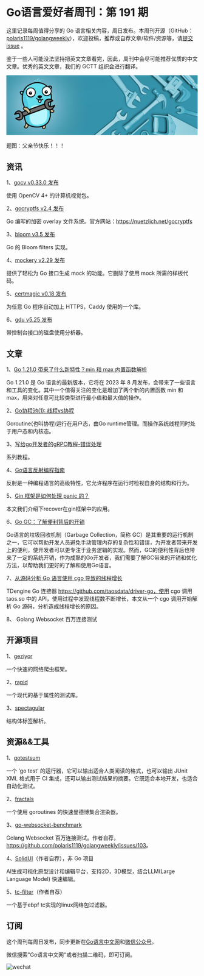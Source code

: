 # Go语言爱好者周刊：第 191 期

这里记录每周值得分享的 Go 语言相关内容，周日发布。本周刊开源（GitHub：[polaris1119/golangweekly](https://github.com/polaris1119/golangweekly)），欢迎投稿，推荐或自荐文章/软件/资源等，请[提交 issue](https://github.com/polaris1119/golangweekly/issues) 。

鉴于一些人可能没法坚持把英文文章看完，因此，周刊中会尽可能推荐优质的中文文章。优秀的英文文章，我们的 GCTT 组织会进行翻译。

![](imgs/issue191/cover.jpeg)

题图：父亲节快乐！！！

## 资讯

1、[gocv v0.33.0 发布](https://github.com/hybridgroup/gocv)

使用 OpenCV 4+ 的计算机视觉包。

2、[gocryptfs v2.4 发布](https://github.com/rfjakob/gocryptfs)

Go 编写的加密 overlay 文件系统。官方网站：https://nuetzlich.net/gocryptfs

3、[bloom v3.5 发布](https://github.com/bits-and-blooms/bloom)

Go 的 Bloom filters 实现。

4、[mockery v2.29 发布](https://github.com/vektra/mockery)

提供了轻松为 Go 接口生成 mock 的功能。它删除了使用 mock 所需的样板代码。

5、[certmagic v0.18 发布](https://github.com/caddyserver/certmagic)

为任意 Go 程序自动加上 HTTPS，Caddy 使用的一个库。

6、[gdu v5.25 发布](https://github.com/dundee/gdu)

带控制台接口的磁盘使用分析器。

## 文章

1、[Go 1.21.0 带来了什么新特性？min 和 max 内置函数解析](https://mp.weixin.qq.com/s/VRASxwbNbz4ZvpPspXTdww)

Go 1.21.0 是 Go 语言的最新版本，它将在 2023 年 8 月发布，会带来了一些语言和工具的变化。其中一个值得关注的变化是增加了两个新的内置函数 min 和 max，用来对任意可比较类型进行最小值和最大值的操作。

2、[Go协程池(1): 线程vs协程](https://mp.weixin.qq.com/s/rgecHCCgBEpSC3lOQMn9Lg)

Goroutine(也叫协程)运行在用户态，由Go runtime管理。而操作系统线程同时处于用户态和内核态。

3、[写给go开发者的gRPC教程-错误处理](https://mp.weixin.qq.com/s/ghJiTvJxYzLKTFs5gZga5w)

系列教程。

4、[Go语言反射编程指南](https://mp.weixin.qq.com/s/9OjvKLEei9HjmGcsA4fq7w)

反射是一种编程语言的高级特性，它允许程序在运行时检视自身的结构和行为。

5、[Gin 框架是如何处理 panic 的？](https://mp.weixin.qq.com/s/dUqK0-1RYtZTadHWf0s3sw)

本文我们介绍下recover在gin框架中的应用。

6、[Go GC：了解便利背后的开销](https://tonybai.com/2023/06/13/understand-go-gc-overhead-behind-the-convenience/)

Go语言的垃圾回收机制（Garbage Collection，简称 GC）是其重要的运行机制之一，它可以帮助开发人员避免手动管理内存的复杂性和错误，为开发者带来开发上的便利，使开发者可以更专注于业务逻辑的实现。然而，GC的便利性背后也带来了一定的系统开销，作为成熟的Go开发者，我们需要了解GC带来的开销和优化方法，以帮助我们更好的了解和使用Go语言。

7、[从源码分析 Go 语言使用 cgo 导致的线程增长](https://www.cnblogs.com/t102011/p/17457120.html)

TDengine Go 连接器 https://github.com/taosdata/driver-go，使用 cgo 调用 taos.so 中的 API，使用过程中发现线程数不断增长，本文从一个 cgo 调用开始解析 Go 源码，分析造成线程增长的原因。

8、 Golang Websocket 百万连接测试

## 开源项目

1、[geziyor](https://github.com/geziyor/geziyor)

一个快速的网络爬虫框架。

2、[rapid](https://github.com/flyingmutant/rapid)

一个现代的基于属性的测试库。

3、[spectagular](https://github.com/matt1484/spectagular)

结构体标签解析。

## 资源&&工具

1、[gotestsum](https://github.com/gotestyourself/gotestsum)

一个 ’go test’ 的运行器，它可以输出适合人类阅读的格式，也可以输出 JUnit XML 格式用于 CI 集成，还可以输出测试结果的摘要。它既适合本地开发，也适合自动化测试。

2、[fractals](https://github.com/joweich/fractals)

一个使用 goroutines 的快速曼德博集合渲染器。

3、[go-websocket-benchmark](https://github.com/lesismal/go-websocket-benchmark)

Golang Websocket 百万连接测试。作者自荐，<https://github.com/polaris1119/golangweekly/issues/103>。

4、[SolidUI](https://github.com/CloudOrc/SolidUI)（作者自荐），非 Go 项目

AI生成可视化原型设计和编辑平台，支持2D，3D模型，结合LLM(Large Language Model) 快速编辑。

5、[tc-filter](https://github.com/JamesYYang/tc-filter)（作者自荐）

一个基于ebpf tc实现的linux网络包过滤器。

## 订阅

这个周刊每周日发布，同步更新在[Go语言中文网](https://studygolang.com/go/weekly)和[微信公众号](https://weixin.sogou.com/weixin?query=Go%E8%AF%AD%E8%A8%80%E4%B8%AD%E6%96%87%E7%BD%91)。

微信搜索"Go语言中文网"或者扫描二维码，即可订阅。

![wechat](imgs/wechat.png)
